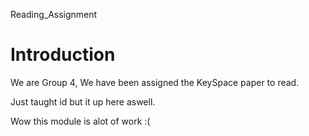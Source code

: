 Reading\_Assignment

# Introduction #

We are Group 4,
We have been assigned the KeySpace paper to read.

Just taught id but it up here aswell.

Wow this module is alot of work :(

